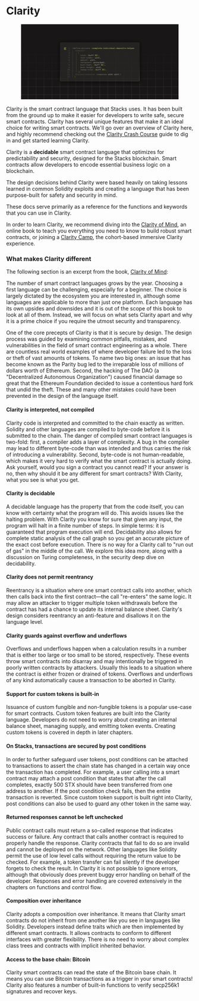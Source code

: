 # Clarity

<figure><img src="../.gitbook/assets/Frame 316126243.jpg" alt=""><figcaption></figcaption></figure>

Clarity is the smart contract language that Stacks uses. It has been built from the ground up to make it easier for developers to write safe, secure smart contracts. Clarity has several unique features that make it an ideal choice for writing smart contracts. We'll go over an overview of Clarity here, and highly recommend checking out the [Clarity Crash Course](https://app.gitbook.com/u/ZrQItu6D9bMKmf1HfsLTnGc05WZ2) guide to dig in and get started learning Clarity.

Clarity is a **decidable** smart contract language that optimizes for predictability and security, designed for the Stacks blockchain. Smart contracts allow developers to encode essential business logic on a blockchain.

The design decisions behind Clarity were based heavily on taking lessons learned in common Solidity exploits and creating a language that has been purpose-built for safety and security in mind.

These docs serve primarily as a reference for the functions and keywords that you can use in Clarity.

In order to learn Clarity, we recommend diving into the [Clarity of Mind](https://book.clarity-lang.org/), an online book to teach you everything you need to know to build robust smart contracts, or joining a [Clarity Camp](https://clarity-lang.org/universe#camp), the cohort-based immersive Clarity experience.

### What makes Clarity different

The following section is an excerpt from the book, [Clarity of Mind](https://book.clarity-lang.org/ch00-00-introduction.html):

The number of smart contract languages grows by the year. Choosing a first language can be challenging, especially for a beginner. The choice is largely dictated by the ecosystem you are interested in, although some languages are applicable to more than just one platform. Each language has its own upsides and downsides and it is out of the scope of this book to look at all of them. Instead, we will focus on what sets Clarity apart and why it is a prime choice if you require the utmost security and transparency.

One of the core precepts of Clarity is that it is secure by design. The design process was guided by examining common pitfalls, mistakes, and vulnerabilities in the field of smart contract engineering as a whole. There are countless real world examples of where developer failure led to the loss or theft of vast amounts of tokens. To name two big ones: an issue that has become known as the Parity bug led to the irreparable loss of millions of dollars worth of Ethereum. Second, the hacking of The DAO (a "Decentralized Autonomous Organization") caused financial damage so great that the Ethereum Foundation decided to issue a contentious hard fork that undid the theft. These and many other mistakes could have been prevented in the design of the language itself.

#### Clarity is interpreted, not compiled

Clarity code is interpreted and committed to the chain exactly as written. Solidity and other languages are compiled to byte-code before it is submitted to the chain. The danger of compiled smart contract languages is two-fold: first, a compiler adds a layer of complexity. A bug in the compiler may lead to different byte-code than was intended and thus carries the risk of introducing a vulnerability. Second, byte-code is not human-readable, which makes it very hard to verify what the smart contract is actually doing. Ask yourself, would you sign a contract you cannot read? If your answer is no, then why should it be any different for smart contracts? With Clarity, what you see is what you get.

#### Clarity is decidable

A decidable language has the property that from the code itself, you can know with certainty what the program will do. This avoids issues like the halting problem. With Clarity you know for sure that given any input, the program will halt in a finite number of steps. In simple terms: it is guaranteed that program execution will end. Decidability also allows for complete static analysis of the call graph so you get an accurate picture of the exact cost before execution. There is no way for a Clarity call to "run out of gas" in the middle of the call. We explore this idea more, along with a discussion on Turing completeness, in the security deep dive on decidability.

#### Clarity does not permit reentrancy

Reentrancy is a situation where one smart contract calls into another, which then calls back into the first contract—the call "re-enters" the same logic. It may allow an attacker to trigger multiple token withdrawals before the contract has had a chance to update its internal balance sheet. Clarity's design considers reentrancy an anti-feature and disallows it on the language level.

#### Clarity guards against overflow and underflows

Overflows and underflows happen when a calculation results in a number that is either too large or too small to be stored, respectively. These events throw smart contracts into disarray and may intentionally be triggered in poorly written contracts by attackers. Usually this leads to a situation where the contract is either frozen or drained of tokens. Overflows and underflows of any kind automatically cause a transaction to be aborted in Clarity.

#### Support for custom tokens is built-in

Issuance of custom fungible and non-fungible tokens is a popular use-case for smart contracts. Custom token features are built into the Clarity language. Developers do not need to worry about creating an internal balance sheet, managing supply, and emitting token events. Creating custom tokens is covered in depth in later chapters.

#### On Stacks, transactions are secured by post conditions

In order to further safeguard user tokens, post conditions can be attached to transactions to assert the chain state has changed in a certain way once the transaction has completed. For example, a user calling into a smart contract may attach a post condition that states that after the call completes, exactly 500 STX should have been transferred from one address to another. If the post condition check fails, then the entire transaction is reverted. Since custom token support is built right into Clarity, post conditions can also be used to guard any other token in the same way.

#### Returned responses cannot be left unchecked

Public contract calls must return a so-called response that indicates success or failure. Any contract that calls another contract is required to properly handle the response. Clarity contracts that fail to do so are invalid and cannot be deployed on the network. Other languages like Solidity permit the use of low level calls without requiring the return value to be checked. For example, a token transfer can fail silently if the developer forgets to check the result. In Clarity it is not possible to ignore errors, although that obviously does prevent buggy error handling on behalf of the developer. Responses and error handling are covered extensively in the chapters on functions and control flow.

#### Composition over inheritance

Clarity adopts a composition over inheritance. It means that Clarity smart contracts do not inherit from one another like you see in languages like Solidity. Developers instead define traits which are then implemented by different smart contracts. It allows contracts to conform to different interfaces with greater flexibility. There is no need to worry about complex class trees and contracts with implicit inherited behavior.

#### Access to the base chain: Bitcoin

Clarity smart contracts can read the state of the Bitcoin base chain. It means you can use Bitcoin transactions as a trigger in your smart contracts! Clarity also features a number of built-in functions to verify secp256k1 signatures and recover keys.
